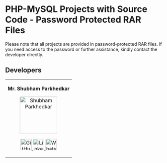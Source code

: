 # PHP-MySQL Projects with Source Code - Password Protected RAR Files

Please note that all projects are provided in password-protected RAR files. If you need access to the password or further assistance, kindly contact the developer directly.


## Developers

<table>
<tr align="center">


<td>
    <p align="center">
        <strong>Mr. Shubham Parkhedkar</strong>
    </p>
    <p align="center">
        <img src="https://encrypted-tbn0.gstatic.com/images?q=tbn:ANd9GcS072GHoLgEqAsewUF91RfD8LaNuUKaUa21jw&s" height="120" alt="Shubham Parkhedkar">
    </p>
    <p align="center">
        <a href="https://github.com/mbig-in" target="_blank">
            <img src="http://www.iconninja.com/files/241/825/211/round-collaboration-social-github-code-circle-network-icon.svg" width="36" height="36" alt="GitHub Profile"/>
        </a>
        <a href="https://in.linkedin.com/in/shubham-parkhedkar/" target="_blank">
            <img src="http://www.iconninja.com/files/863/607/751/network-linkedin-social-connection-circular-circle-media-icon.svg" width="36" height="36" alt="LinkedIn Profile"/>
        </a>
        <a href="https://wa.me/+918208739440" target="_blank">
            <img src="https://upload.wikimedia.org/wikipedia/commons/6/66/WhatsApp-Logo.svg" width="36" height="36" alt="WhatsApp"/>
        </a>
    </p>
</td>



